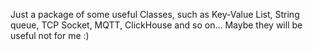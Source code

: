 Just a package of some useful Classes, such as Key-Value List, String queue, TCP Socket, MQTT, ClickHouse and so on...
Maybe they will be useful not for me :)
